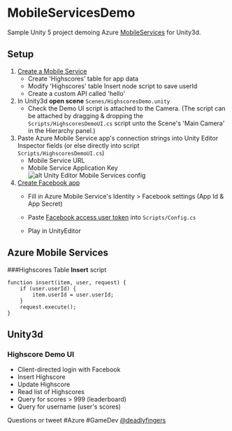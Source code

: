 # MobileServicesDemo
Sample Unity 5 project demoing Azure [MobileServices](https://github.com/Unity3dAzure/MobileServices) for Unity3d.

## Setup
1. [Create a Mobile Service](https://manage.windowsazure.com/)
	* Create 'Highscores' table for app data
	* Modify 'Highscores' table Insert node script to save userId
	* Create a custom API called 'hello'
2. In Unity3d **open scene** `Scenes/HighscoresDemo.unity`
	* Check the Demo UI script is attached to the Camera. (The script can be attached by dragging & dropping the `Scripts/HighscoresDemoUI.cs` script unto the Scene's 'Main Camera' in the Hierarchy panel.)
3. Paste Azure Mobile Service app's connection strings into Unity Editor Inspector fields (or else directly into script `Scripts/HighscoresDemoUI.cs`)
	* Mobile Service URL
	* Mobile Service Application Key
![alt Unity Editor Mobile Services config](https://cloud.githubusercontent.com/assets/1880480/9424523/2a74edb6-48e7-11e5-9e0e-81e5c1acbb53.png)
4. [Create Facebook app](https://developers.facebook.com/apps/async/create/platform-setup/dialog/)
	* Fill in Azure Mobile Service's Identity > Facebook settings (App Id & App Secret)
	* Paste [Facebook access user token](https://developers.facebook.com/tools/accesstoken/) into `Scripts/Config.cs`

	* Play in UnityEditor

## Azure Mobile Services
###Highscores Table **Insert** script
```node
function insert(item, user, request) {
    if (user.userId) {
        item.userId = user.userId;
    }
    request.execute();
}
```

## Unity3d
### Highscore Demo UI
* Client-directed login with Facebook
* Insert Highscore
* Update Highscore
* Read list of Highscores
* Query for scores > 999 (leaderboard)
* Query for username (user's scores)

Questions or tweet #Azure #GameDev [@deadlyfingers](https://twitter.com/deadlyfingers)
